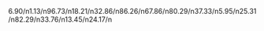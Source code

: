 6.90/n1.13/n96.73/n18.21/n32.86/n86.26/n67.86/n80.29/n37.33/n5.95/n25.31/n82.29/n33.76/n13.45/n24.17/n
